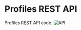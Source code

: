 # Profiles REST API

Profiles REST API code.
![API](https://user-images.githubusercontent.com/104998959/210186083-2068d97a-076a-4b18-a2b2-6988b86463a5.png)
